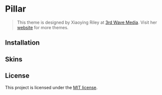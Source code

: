 # Pillar

> This theme is designed by Xiaoying Riley at [3rd Wave Media](http://themes.3rdwavemedia.com/).
> Visit her [website](http://themes.3rdwavemedia.com/) for more themes.

## Installation

## Skins

## License

This project is licensed under the [MIT license](LICENSE.txt).
